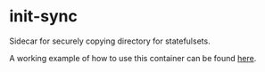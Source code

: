 # init-sync
Sidecar for securely copying directory for statefulsets.

A working example of how to use this container can be found [here](https://github.com/scalabledelivery/kubernetes/blob/master/catalog/cockroachdb/deploy.yaml).
